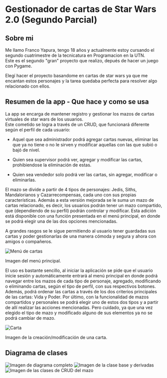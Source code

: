 # Gestionador de cartas de Star Wars 2.0 (Segundo Parcial)

## Sobre mi

<p>Me llamo Franco Yapura, tengo 18 años y actualmente estoy cursando el segundo cuatrimestre de la tecnicatura en Programacion en la UTN.<br>
Este es el segundo "gran" proyecto que realizo, depués de hacer un juego con Pygame.</p>

<p>Elegí hacer el proyecto basandome en cartas de star wars ya que me encantan estos personajes y la tarea quedaba perfecta para resolver algo relacionado con ellos.</p>

## Resumen de la app - Que hace y como se usa

<p>La app se encarga de mantener registro y gestionar los mazos de cartas virtuales de star wars de los usuarios.<br>
Este cometido se logra a través de un CRUD, que funcionará diferente según el perfil de cada usuario:</p>

- Aquel que sea administrador podrá agregar cartas nuevas, eliminar las que ya no tiene o no le sirven y modificar aquellas con las que subió o bajó de nivel.

- Quien sea supervisor podrá ver, agregar y modificar las cartas, prohibiendose la eliminación de estas.

- Quien sea vendedor solo podrá ver las cartas, sin agregar, modificar o eliminarlas.

El mazo se divide a partir de 4 tipos de personajes: Jedis, Siths, Mandalorianos y Cazarrecompensas, cada uno con sus propias características.
Además a esta versión mejorada se le suma un mazo de cartas relacionado, es decir, los usuarios podrán tener un mazo compartido, que (dependiendo de su perfil) podrán controlar y modificar.
Esta adición está disponible con una función presentada en el menú principal, en donde se podrá elegir una de las dos opciones mencionadas.

A grandes rasgos se le sigue permitiendo al usuario tener guardadas sus cartas y poder gestionarlas de una manera cómoda y segura y ahora con amigos o compañeros.

![Menú de cartas](https://github.com/yapu115/Yapura.Franco.SegundoParcial./assets/120744348/72fb34da-6fbb-4ce4-9046-4a8a94a0a3c8)

Imagen del menú principal.

<p>El uso es bastante sencillo, al iniciar la aplicación se pide que el usuario inicie sesión y automáticamente entrará al menú principal en donde podrá navegar entre los mazos de cada tipo de personaje, agregado,
modificando o eliminando cartas, según el tipo de perfil, con sus respectivos botones.
Además, podrá ordenar las cartas a través de los dos criterios principales de las cartas: Vida y Poder.
Por último, con la funcionalidad de mazos compartidos y personales se podrá elegir uno de estos dos tipos y a partir de allí realizar las acciones mencionadas.
Pero cuidado, ya que una vez elegido el tipo de mazo y modificado alguno de sus elementos ya no se podrá cambiar de mazo.</p> 

![Carta](https://github.com/yapu115/Yapura.Franco.SegundoParcial./assets/120744348/c0fe122f-c9e5-4468-814e-9a6f8adbf43f)

Imagen de la creación/modificación de una carta.


## Diagrama de clases

![Imagen de diagrama completo](https://github.com/yapu115/Yapura.Franco.SegundoParcial./assets/120744348/5d087648-aa1b-4a3e-8e64-044aa2acca11)
![Imagen de la clase base y derivadas](https://github.com/yapu115/Yapura.Franco.SegundoParcial./assets/120744348/e1e22f44-e00c-44d0-8be6-1333451de836)
![Imagen de las clases de CRUD del mazo](https://github.com/yapu115/Yapura.Franco.SegundoParcial./assets/120744348/5df4bd76-f593-4ad2-bd38-574eb12c3557)

